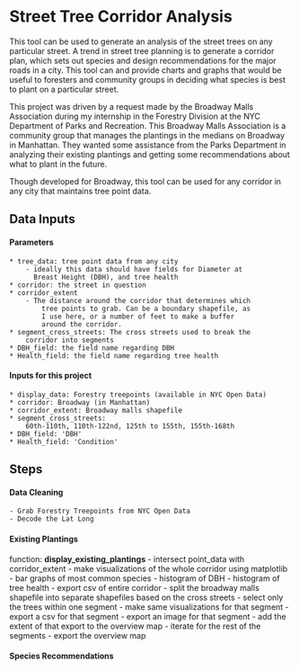 # Street Tree Corridor Analysis
This tool can be used to generate an analysis of the street trees on any particular street. A trend in street tree planning is to generate
a corridor plan, which sets out species and design recommendations for the major roads
in a city. This tool can and provide charts and graphs that would be useful to foresters and
community groups in deciding what species is best to plant on a particular street.

This project was driven by a request made by the Broadway Malls Association during
my internship in the Forestry Division at the NYC Department of Parks and Recreation.
This Broadway Malls Association is a community group that manages the plantings in the
medians on Broadway in Manhattan. They wanted some assistance from the Parks Department in analyzing
their existing plantings and getting some recommendations about what to plant in the future.

Though developed for Broadway, this tool can be used for any corridor in any city
that maintains tree point data.

## Data Inputs
#### Parameters
	* tree_data: tree point data from any city
		- ideally this data should have fields for Diameter at
		  Breast Height (DBH), and tree health
	* corridor: the street in question
	* corridor_extent
		- The distance around the corridor that determines which
			tree points to grab. Can be a boundary shapefile, as
			I use here, or a number of feet to make a buffer
			around the corridor.
	* segment_cross_streets: The cross streets used to break the
		corridor into segments
	* DBH_field: the field name regarding DBH
	* Health_field: the field name regarding tree health


#### Inputs for this project
	* display_data: Forestry treepoints (available in NYC Open Data)
	* corridor: Broadway (in Manhattan)
	* corridor_extent: Broadway malls shapefile
	* segment_cross_streets:
		60th-110th, 110th-122nd, 125th to 155th, 155th-168th
	* DBH_field: 'DBH'
	* Health_field: 'Condition'


## Steps

#### Data Cleaning
    - Grab Forestry Treepoints from NYC Open Data
    - Decode the Lat Long

#### Existing Plantings
function: **display_existing_plantings**
    - intersect point_data with corridor_extent
    - make visualizations of the whole corridor using matplotlib
    	- bar graphs of most common species
    	- histogram of DBH
    	- histogram of tree health
    - export csv of entire corridor
    - split the broadway malls shapefile into separate shapefiles based on the cross streets
    - select only the trees within one segment
    - make same visualizations for that segment
    - export a csv for that segment
    - export an image for that segment
    - add the extent of that export to the overview map
    - iterate for the rest of the segments
    - export the overview map


#### Species Recommendations
